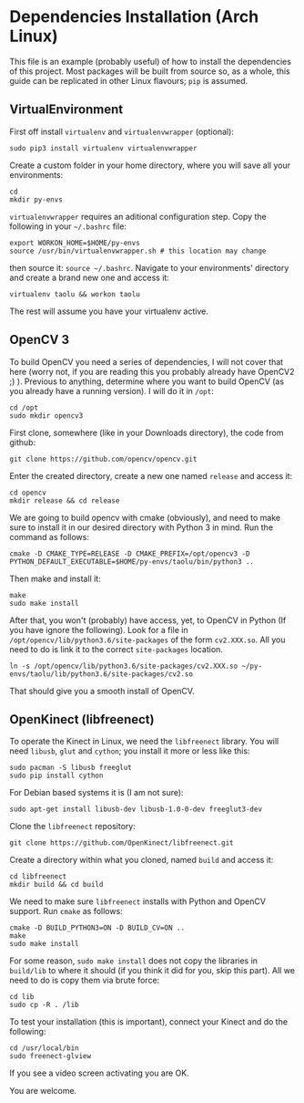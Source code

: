# Dependencies Installation (Arch Linux)
This file is an example (probably useful) of how to install the dependencies of
this project. Most packages will be built from source so, as a whole, this guide
can be replicated in other Linux flavours; `pip` is assumed.

## VirtualEnvironment
First off install `virtualenv` and `virtualenvwrapper` (optional):

    sudo pip3 install virtualenv virtualenvwrapper

Create a custom folder in your home directory, where you will save all your
environments:

    cd
    mkdir py-envs

`virtualenvwrapper` requires an aditional configuration step. Copy the following
in your `~/.bashrc` file:

    export WORKON_HOME=$HOME/py-envs
    source /usr/bin/virtualenvwrapper.sh # this location may change

then source it: `source ~/.bashrc`.
Navigate to your environments' directory and create a brand new one and access
it:

    virtualenv taolu && workon taolu
The rest will assume you have your virtualenv active.

## OpenCV 3
To build OpenCV you need a series of dependencies, I will not cover that here
(worry not, if you are reading this you probably already have OpenCV2 ;) ).
Previous to anything, determine where you want to build OpenCV (as you already
have a running version). I will do it in `/opt`:

    cd /opt
    sudo mkdir opencv3
First clone, somewhere (like in your Downloads directory), the code from github:

    git clone https://github.com/opencv/opencv.git
Enter the created directory, create a new one named `release` and access it:

    cd opencv
    mkdir release && cd release
We are going to build opencv with cmake (obviously), and need to make sure to
install it in our desired directory with Python 3 in mind. Run the command as
follows:

    cmake -D CMAKE_TYPE=RELEASE -D CMAKE_PREFIX=/opt/opencv3 -D PYTHON_DEFAULT_EXECUTABLE=$HOME/py-envs/taolu/bin/python3 ..

Then make and install it:

    make
    sudo make install
After that, you won't (probably) have access, yet, to OpenCV in Python (If you
have ignore the following). Look for a file in
`/opt/opencv/lib/python3.6/site-packages` of the form `cv2.XXX.so`. All you need
to do is link it to the correct `site-packages` location.

    ln -s /opt/opencv/lib/python3.6/site-packages/cv2.XXX.so ~/py-envs/taolu/lib/python3.6/site-packages/cv2.so
That should give you a smooth install of OpenCV.

## OpenKinect (libfreenect)
To operate the Kinect in Linux, we need the `libfreenect` library. You will need `libusb`, `glut` and `cython`; you install it more or less like this:

    sudo pacman -S libusb freeglut
    sudo pip install cython
    
For Debian based systems it is (I am not sure):

    sudo apt-get install libusb-dev libusb-1.0-0-dev freeglut3-dev
    
Clone the `libfreenect` repository:

    git clone https://github.com/OpenKinect/libfreenect.git
Create a directory within what you cloned, named `build` and access it:
    
    cd libfreenect
    mkdir build && cd build
    
We need to make sure `libfreenect` installs with Python and OpenCV support. Run `cmake` as follows:

    cmake -D BUILD_PYTHON3=ON -D BUILD_CV=ON ..
    make
    sudo make install
    
For some reason, `sudo make install` does not copy the libraries in `build/lib` to where it should (if you think it did for you, skip this part). All we need to do is copy them via brute force:
    
    cd lib
    sudo cp -R . /lib
To test your installation (this is important), connect your Kinect and do the following:

    cd /usr/local/bin
    sudo freenect-glview
If you see a video screen activating you are OK.

You are welcome.


























